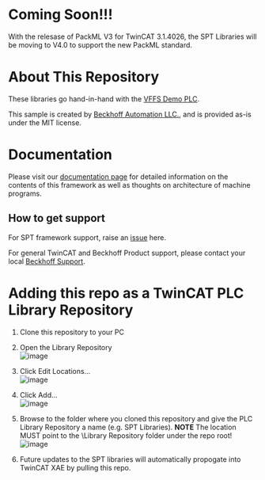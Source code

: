 # Coming Soon!!!
With the relesase of PackML V3 for TwinCAT 3.1.4026, the SPT Libraries will be moving to V4.0 to support the new PackML standard.


# About This Repository
These libraries go hand-in-hand with the [VFFS Demo PLC](https://github.com/Beckhoff-USA-Community/PackML_PLC_Example).

This sample is created by [Beckhoff Automation LLC.](https://www.beckhoff.com/en-us/), and is provided as-is under the MIT license.

# Documentation
Please visit our [documentation page](https://beckhoff-usa-community.github.io/SPT-Libraries/) for detailed information on the contents of this framework as well as thoughts on architecture of machine programs.



## How to get support
For SPT framework support, raise an [issue](https://github.com/Beckhoff-USA-Community/SPT-Libraries/issues/new/choose) here.

For general TwinCAT and Beckhoff Product support, please contact your local [Beckhoff Support](https://www.beckhoff.com/support/).

# Adding this repo as a TwinCAT PLC Library Repository
1. Clone this repository to your PC

2. Open the Library Repository<br>
![image](https://user-images.githubusercontent.com/18381949/232176085-f3e0c4d4-55e7-43ea-8b0a-e522097ed7e2.png)<br>
3. Click Edit Locations...<br>
![image](https://user-images.githubusercontent.com/18381949/232176435-aff683b1-04ab-4db1-bed3-7efa4debf4ac.png)<br>
4. Click Add...<br>
![image](https://user-images.githubusercontent.com/18381949/232176556-f8cc91ee-77a9-45d5-8af9-192611669f2d.png)<br>
5. Browse to the folder where you cloned this repository and give the PLC Library Repository a name (e.g. SPT Libraries).  **NOTE** The location MUST point to the \Library Repository folder under the repo root!<br>
![image](https://user-images.githubusercontent.com/18381949/232176459-5c628467-8b3a-430a-b546-1e111d481e27.png)<br>
6. Future updates to the SPT libraries will automatically propogate into TwinCAT XAE by pulling this repo.
